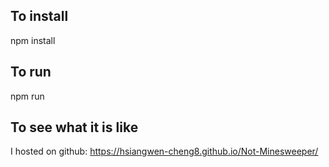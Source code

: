 ## To install  
npm install

## To run  
npm run

## To see what it is like  
I hosted on github: https://hsiangwen-cheng8.github.io/Not-Minesweeper/
